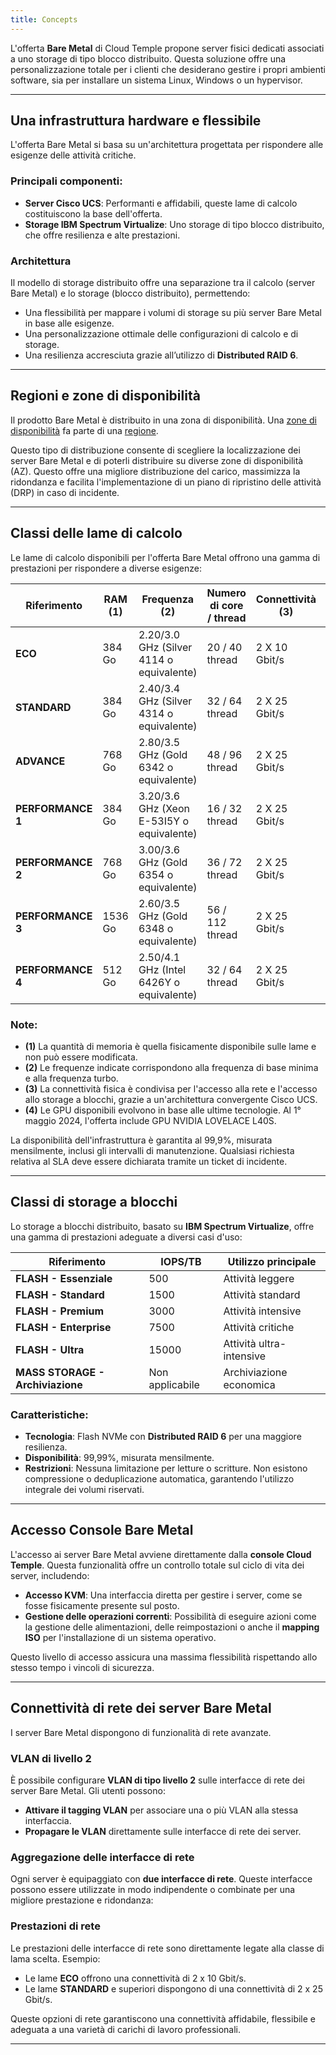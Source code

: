 ```yaml
---
title: Concepts
---
```


L'offerta **Bare Metal** di Cloud Temple propone server fisici dedicati associati a uno storage di tipo blocco distribuito. 
Questa soluzione offre una personalizzazione totale per i clienti che desiderano gestire i propri ambienti software, sia per installare un sistema Linux, Windows o un hypervisor.

---

## Una infrastruttura hardware e flessibile

L'offerta Bare Metal si basa su un'architettura progettata per rispondere alle esigenze delle attività critiche. 

### Principali componenti:
- **Server Cisco UCS**: Performanti e affidabili, queste lame di calcolo costituiscono la base dell'offerta.
- **Storage IBM Spectrum Virtualize**: Uno storage di tipo blocco distribuito, che offre resilienza e alte prestazioni.

### Architettura

Il modello di storage distribuito offre una separazione tra il calcolo (server Bare Metal) e lo storage (blocco distribuito), permettendo:
- Una flessibilità per mappare i volumi di storage su più server Bare Metal in base alle esigenze.
- Una personalizzazione ottimale delle configurazioni di calcolo e di storage.
- Una resilienza accresciuta grazie all’utilizzo di **Distributed RAID 6**.

---

## Regioni e zone di disponibilità

Il prodotto Bare Metal è distribuito in una zona di disponibilità.
Una [zone di disponibilità](../additional_content/concepts_az.md) fa parte di una [regione](../additional_content/concepts_regional.md).

Questo tipo di distribuzione consente di scegliere la localizzazione dei server Bare Metal e di poterli distribuire su diverse zone di disponibilità (AZ).
Questo offre una migliore distribuzione del carico, massimizza la ridondanza e facilita l'implementazione di un piano di ripristino delle attività (DRP) in caso di incidente.

---

## Classi delle lame di calcolo

Le lame di calcolo disponibili per l'offerta Bare Metal offrono una gamma di prestazioni per rispondere a diverse esigenze:

| Riferimento            | RAM  __(1)__ | Frequenza __(2)__                         | Numero di core / thread   | Connettività __(3)__  | GPU __(4)__          | 
|-----------------------|--------------|-------------------------------------------|---------------------------|----------------------|----------------------|
| **ECO**               | 384 Go       | 2.20/3.0 GHz (Silver 4114 o equivalente)  | 20 / 40 thread            | 2 X 10 Gbit/s        | -                    |
| **STANDARD**          | 384 Go       | 2.40/3.4 GHz (Silver 4314 o equivalente)  | 32 / 64 thread            | 2 X 25 Gbit/s        | -                    |
| **ADVANCE**           | 768 Go       | 2.80/3.5 GHz (Gold 6342 o equivalente)    | 48 / 96 thread            | 2 X 25 Gbit/s        | -                    |
| **PERFORMANCE 1**     | 384 Go       | 3.20/3.6 GHz (Xeon E-53I5Y o equivalente) | 16 / 32 thread            | 2 X 25 Gbit/s        | -                    |
| **PERFORMANCE 2**     | 768 Go       | 3.00/3.6 GHz (Gold 6354 o equivalente)    | 36 / 72 thread            | 2 X 25 Gbit/s        | -                    |
| **PERFORMANCE 3**     | 1536 Go      | 2.60/3.5 GHz (Gold 6348 o equivalente)    | 56 / 112 thread           | 2 X 25 Gbit/s        | -                    |
| **PERFORMANCE 4**     | 512 Go       | 2.50/4.1 GHz (Intel 6426Y o equivalente)  | 32 / 64 thread            | 2 X 25 Gbit/s        | 2 x NVIDIA L40S 48Go |

### Note:
- __(1)__ La quantità di memoria è quella fisicamente disponibile sulle lame e non può essere modificata.
- __(2)__ Le frequenze indicate corrispondono alla frequenza di base minima e alla frequenza turbo.
- __(3)__ La connettività fisica è condivisa per l'accesso alla rete e l'accesso allo storage a blocchi, grazie a un'architettura convergente Cisco UCS.
- __(4)__ Le GPU disponibili evolvono in base alle ultime tecnologie. Al 1° maggio 2024, l'offerta include GPU NVIDIA LOVELACE L40S.

La disponibilità dell'infrastruttura è garantita al 99,9%, misurata mensilmente, inclusi gli intervalli di manutenzione. Qualsiasi richiesta relativa al SLA deve essere dichiarata tramite un ticket di incidente.

---

## Classi di storage a blocchi

Lo storage a blocchi distribuito, basato su **IBM Spectrum Virtualize**, offre una gamma di prestazioni adeguate a diversi casi d'uso:

| Riferimento                      | IOPS/TB                  | Utilizzo principale                    | 
|----------------------------------|--------------------------|----------------------------------------|
| **FLASH - Essenziale**           | 500                      | Attività leggere                       |
| **FLASH - Standard**             | 1500                     | Attività standard                      |
| **FLASH - Premium**              | 3000                     | Attività intensive                     |
| **FLASH - Enterprise**           | 7500                     | Attività critiche                      |
| **FLASH - Ultra**                | 15000                    | Attività ultra-intensive               |
| **MASS STORAGE - Archiviazione** | Non applicabile          | Archiviazione economica                |

### Caratteristiche:
- **Tecnologia**: Flash NVMe con **Distributed RAID 6** per una maggiore resilienza.
- **Disponibilità**: 99,99%, misurata mensilmente.
- **Restrizioni**: Nessuna limitazione per letture o scritture. Non esistono compressione o deduplicazione automatica, garantendo l'utilizzo integrale dei volumi riservati.

---

## Accesso Console Bare Metal

L'accesso ai server Bare Metal avviene direttamente dalla **console Cloud Temple**. Questa funzionalità offre un controllo totale sul ciclo di vita dei server, includendo:
- **Accesso KVM**: Una interfaccia diretta per gestire i server, come se fosse fisicamente presente sul posto.
- **Gestione delle operazioni correnti**: Possibilità di eseguire azioni come la gestione delle alimentazioni, delle reimpostazioni o anche il **mapping ISO** per l'installazione di un sistema operativo.

Questo livello di accesso assicura una massima flessibilità rispettando allo stesso tempo i vincoli di sicurezza.

---

## Connettività di rete dei server Bare Metal

I server Bare Metal dispongono di funzionalità di rete avanzate.

### VLAN di livello 2
È possibile configurare **VLAN di tipo livello 2** sulle interfacce di rete dei server Bare Metal.
Gli utenti possono:
- **Attivare il tagging VLAN** per associare una o più VLAN alla stessa interfaccia.
- **Propagare le VLAN** direttamente sulle interfacce di rete dei server.

### Aggregazione delle interfacce di rete
Ogni server è equipaggiato con **due interfacce di rete**. Queste interfacce possono essere utilizzate in modo indipendente o combinate per una migliore prestazione e ridondanza:

### Prestazioni di rete
Le prestazioni delle interfacce di rete sono direttamente legate alla classe di lama scelta. Esempio:
- Le lame **ECO** offrono una connettività di 2 x 10 Gbit/s.
- Le lame **STANDARD** e superiori dispongono di una connettività di 2 x 25 Gbit/s.

Queste opzioni di rete garantiscono una connettività affidabile, flessibile e adeguata a una varietà di carichi di lavoro professionali.

---